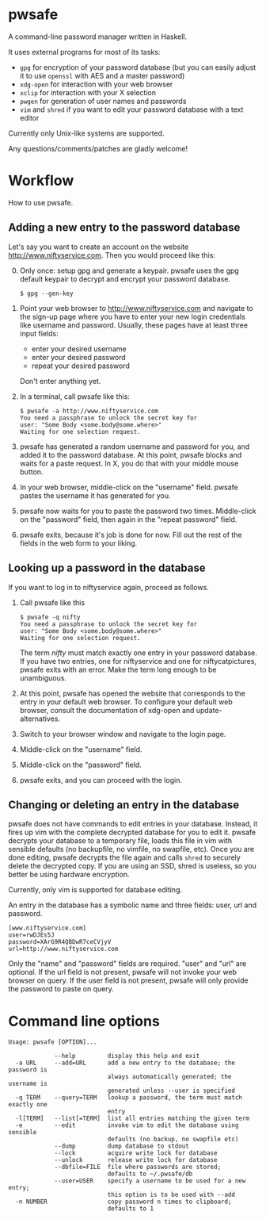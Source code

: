 pwsafe
======

A command-line password manager written in Haskell.

It uses external programs for most of its tasks:

 * `gpg` for encryption of your password database (but you can easily adjust it
   to use `openssl` with AES and a master password)
 * `xdg-open` for interaction with your web browser
 * `xclip` for interaction with your X selection
 * `pwgen` for generation of user names and passwords
 * `vim` and `shred` if you want to edit your password database with a text editor

Currently only Unix-like systems are supported.

Any questions/comments/patches are gladly welcome!


Workflow
========

How to use pwsafe.


Adding a new entry to the password database
-------------------------------------------

Let's say you want to create an account on the website
http://www.niftyservice.com. Then you would proceed like this:

 0. Only once: setup gpg and generate a keypair.  pwsafe uses the gpg default
    keypair to decrypt and encrypt your password database.

        $ gpg --gen-key

 1. Point your web browser to http://www.niftyservice.com and navigate to the sign-up
    page where you have to enter your new login credentials like username and
    password. Usually, these pages have at least three input fields:
     * enter your desired username
     * enter your desired password
     * repeat your desired password

    Don't enter anything yet.
 2. In a terminal, call pwsafe like this:

        $ pwsafe -a http://www.niftyservice.com
        You need a passphrase to unlock the secret key for
        user: "Some Body <some.body@some.where>"
        Waiting for one selection request.

 3. pwsafe has generated a random username and password for you, and added it
    to the password database. At this point, pwsafe blocks and waits for a
    paste request. In X, you do that with your middle mouse button.

 4. In your web browser, middle-click on the "username" field. pwsafe pastes the
    username it has generated for you.

 5. pwsafe now waits for you to paste the password two times. Middle-click on
    the "password" field, then again in the "repeat password" field.

 6. pwsafe exits, because it's job is done for now. Fill out the rest of the
    fields in the web form to your liking.


Looking up a password in the database
-------------------------------------

If you want to log in to niftyservice again, proceed as follows.

 1. Call pwsafe like this

        $ pwsafe -q nifty
        You need a passphrase to unlock the secret key for
        user: "Some Body <some.body@some.where>"
        Waiting for one selection request.

    The term *nifty* must match exactly one entry in your password database. If
    you have two entries, one for niftyservice and one for niftycatpictures,
    pwsafe exits with an error. Make the term long enough to be unambiguous.

 2. At this point, pwsafe has opened the website that corresponds to the entry
    in your default web browser. To configure your default web browser, consult
    the documentation of xdg-open and update-alternatives.

 3. Switch to your browser window and navigate to the login page.

 4. Middle-click on the "username" field.

 5. Middle-click on the "password" field.

 6. pwsafe exits, and you can proceed with the login.


Changing or deleting an entry in the database
---------------------------------------------

pwsafe does not have commands to edit entries in your database. Instead, it
fires up vim with the complete decrypted database for you to edit it. pwsafe
decrypts your database to a temporary file, loads this file in vim with
sensible defaults (no backupfile, no vimfile, no swapfile, etc). Once you are
done editing, pwsafe decrypts the file again and calls `shred` to securely
delete the decrypted copy. If you are using an SSD, shred is useless, so you
better be using hardware encryption.

Currently, only vim is supported for database editing.

An entry in the database has a symbolic name and three fields: user, url and
password.

    [www.niftyservice.com]
    user=rwDJEs5J
    password=XArG9R4QBDwR7ceCVjyV
    url=http://www.niftyservice.com

Only the "name" and "password" fields are required. "user" and "url" are
optional.  If the url field is not present, pwsafe will not invoke your web
browser on query.  If the user field is not present, pwsafe will only provide
the password to paste on query.


Command line options
====================

    Usage: pwsafe [OPTION]...

                 --help         display this help and exit
      -a URL     --add=URL      add a new entry to the database; the password is
                                always automatically generated; the username is
                                generated unless --user is specified
      -q TERM    --query=TERM   lookup a password, the term must match exactly one
                                entry
      -l[TERM]   --list[=TERM]  list all entries matching the given term
      -e         --edit         invoke vim to edit the database using sensible
                                defaults (no backup, no swapfile etc)
                 --dump         dump database to stdout
                 --lock         acquire write lock for database
                 --unlock       release write lock for database
                 --dbfile=FILE  file where passwords are stored;
                                defaults to ~/.pwsafe/db
                 --user=USER    specify a username to be used for a new entry;
                                this option is to be used with --add
      -n NUMBER                 copy password n times to clipboard;
                                defaults to 1
